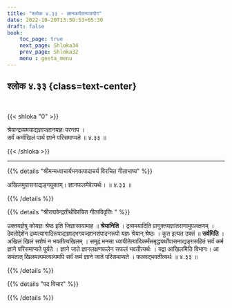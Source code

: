 ```yaml
---
title: "श्लोक ४.३३ - ज्ञानकर्मसन्यसयोग"
date: 2022-10-20T13:50:53+05:30
draft: false
book:
    toc_page: true
    next_page: Shloka34
    prev_page: Shloka32
    menu : geeta_menu
---
```




## श्लोक ४.३३ {class=text-center}

<br/>

{{< shloka  "0"  >}}

श्रेयान्द्रव्यमयाद्यज्ञाज्ज्ञानयज्ञः परन्तप ।  
सर्वं कर्माखिलं पार्थ ज्ञाने परिसमाप्यते ॥ ४.३३ ॥


{{< /shloka >}}

---


{{% details "श्रीमन्मध्वाचार्यभगवत्पादाचर्य विरचित  गीताभाष्य" %}}

अखिलमुपासनाद्यङ्गयुक्तम्। ज्ञानफलमेवेत्यर्थः। ॥ ४.३३ ॥

{{% /details %}}



{{% details "श्रीराघवेन्द्रतीर्थविरचित गीताविवृत्तिः " %}}

उक्तयज्ञेषु कोयज्ञः  श्रेष्ठ इति जिज्ञासायामाह ॥ 
**श्रेयानिति** । द्रव्यमयादिति
प्रागुक्तयज्ञांतराणामुपलक्षणम्‌ । देवतोद्देशेन 
द्रव्यत्यागादिरूपाद्यज्ञाद्भगवज्ज्ञानसंपादनरूपो यज्ञः श्रेयान्‌ 
श्रेष्ठः । कुत इत्यत उक्तं ॥ **सर्वमिति** ।  
अखिलं खिलं सशेषं न भवतीत्यखिलम्‌ । 
समुद्रं मनसा ध्यायीतेत्यादिकर्मंसमृद्ध्यर्थोपासनाद्यङ्गसहितं सर्वं 
कर्म ज्ञाने परिसमाप्यते पूर्यते । 
ज्ञाने जाते ज्ञानलक्षणफलेन सफलं भवतीत्यर्थः । 
यद्वा आखिलमिति विभागः। आ समंतात्‌ खिलमल्पमत्यल्पमपि सर्वं कर्म 
ज्ञाने जाते परिसमाप्यते । फलवद्भवतीत्यर्थः ॥ ४.३३ ॥

{{% /details %}}



{{% details "पद विचार" %}}


{{% /details %}}
